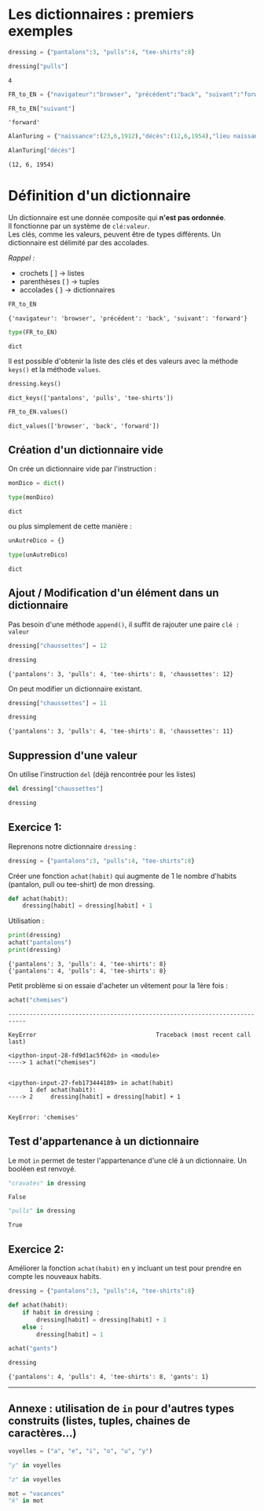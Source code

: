 # Les dictionnaires : premiers exemples


```python
dressing = {"pantalons":3, "pulls":4, "tee-shirts":8}
```


```python
dressing["pulls"]
```




    4




```python
FR_to_EN = {"navigateur":"browser", "précédent":"back", "suivant":"forward"}
```


```python
FR_to_EN["suivant"]
```




    'forward'




```python
AlanTuring = {"naissance":(23,6,1912),"décès":(12,6,1954),"lieu naissance":"Londres", "lieu décès":"Wilmslow"}
```


```python
AlanTuring["décès"]
```




    (12, 6, 1954)



# Définition d'un dictionnaire
Un dictionnaire est une donnée composite qui **n'est pas ordonnée**.  
Il fonctionne par un système de `clé:valeur`.  
Les clés, comme les valeurs, peuvent être de types différents.
Un dictionnaire est délimité par des accolades. 

_Rappel :_
- crochets [ ] -> listes
- parenthèses ( ) -> tuples
- accolades { } -> dictionnaires



```python
FR_to_EN
```




    {'navigateur': 'browser', 'précédent': 'back', 'suivant': 'forward'}




```python
type(FR_to_EN)
```




    dict



Il est possible d'obtenir la liste des clés et des valeurs avec la méthode `keys()` et la méthode `values`.


```python
dressing.keys()
```




    dict_keys(['pantalons', 'pulls', 'tee-shirts'])




```python
FR_to_EN.values()
```




    dict_values(['browser', 'back', 'forward'])



## Création d'un dictionnaire vide
On crée un dictionnaire vide par l'instruction :


```python
monDico = dict()
```


```python
type(monDico)
```




    dict



ou plus simplement de cette manière :


```python
unAutreDico = {}
```


```python
type(unAutreDico)
```




    dict



## Ajout / Modification d'un élément dans un dictionnaire
Pas besoin d'une méthode `append()`, il suffit de rajouter une paire `clé : valeur`


```python
dressing["chaussettes"] = 12
```


```python
dressing
```




    {'pantalons': 3, 'pulls': 4, 'tee-shirts': 8, 'chaussettes': 12}



On peut modifier un dictionnaire existant.


```python
dressing["chaussettes"] = 11
```


```python
dressing
```




    {'pantalons': 3, 'pulls': 4, 'tee-shirts': 8, 'chaussettes': 11}



## Suppression d'une valeur
On utilise l'instruction `del` (déjà rencontrée pour les listes)


```python
del dressing["chaussettes"]
```


```python
dressing
```

## Exercice 1:

Reprenons notre dictionnaire ```dressing``` :


```python
dressing = {"pantalons":3, "pulls":4, "tee-shirts":8}
```

Créer une fonction `achat(habit)` qui augmente de 1 le nombre d'habits (pantalon, pull ou tee-shirt) de mon dressing.


```python
def achat(habit):
    dressing[habit] = dressing[habit] + 1

```

Utilisation :


```python
print(dressing)
achat("pantalons")
print(dressing)
```

    {'pantalons': 3, 'pulls': 4, 'tee-shirts': 8}
    {'pantalons': 4, 'pulls': 4, 'tee-shirts': 8}


Petit problème si on essaie d'acheter un vêtement pour la 1ère fois :


```python
achat("chemises")
```


    ---------------------------------------------------------------------------

    KeyError                                  Traceback (most recent call last)

    <ipython-input-28-fd9d1ac5f62d> in <module>
    ----> 1 achat("chemises")
    

    <ipython-input-27-feb173444189> in achat(habit)
          1 def achat(habit):
    ----> 2     dressing[habit] = dressing[habit] + 1
    

    KeyError: 'chemises'


##  Test d'appartenance à un dictionnaire
Le mot `in` permet de tester l'appartenance d'une clé à un dictionnaire. Un booléen est renvoyé.


```python
"cravates" in dressing
```




    False




```python
"pulls" in dressing
```




    True



## Exercice 2:
Améliorer la fonction `achat(habit)` en y incluant un test pour prendre en compte les nouveaux habits.


```python
dressing = {"pantalons":3, "pulls":4, "tee-shirts":8}
```


```python
def achat(habit):
    if habit in dressing :
        dressing[habit] = dressing[habit] + 1
    else :
        dressing[habit] = 1
```


```python
achat("gants")
```


```python
dressing
```




    {'pantalons': 4, 'pulls': 4, 'tee-shirts': 8, 'gants': 1}



---------

## Annexe : utilisation de `in` pour d'autres types construits (listes, tuples, chaines de caractères...)


```python
voyelles = ("a", "e", "i", "o", "u", "y")
```


```python
"y" in voyelles
```


```python
"z" in voyelles
```


```python
mot = "vacances"
"k" in mot
```


```python

```
